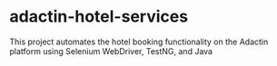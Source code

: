 # adactin-hotel-services
This project automates the hotel booking functionality on the Adactin platform using Selenium WebDriver, TestNG, and Java
